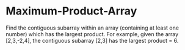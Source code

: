 # Maximum-Product-Array
Find the contiguous subarray within an array (containing at least one number) which has the largest product.  For example, given the array [2,3,-2,4], the contiguous subarray [2,3] has the largest product = 6.
